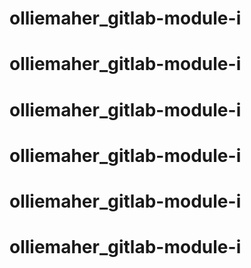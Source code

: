# olliemaher_gitlab-module-i
# olliemaher_gitlab-module-i
# olliemaher_gitlab-module-i
# olliemaher_gitlab-module-i
# olliemaher_gitlab-module-i
# olliemaher_gitlab-module-i
